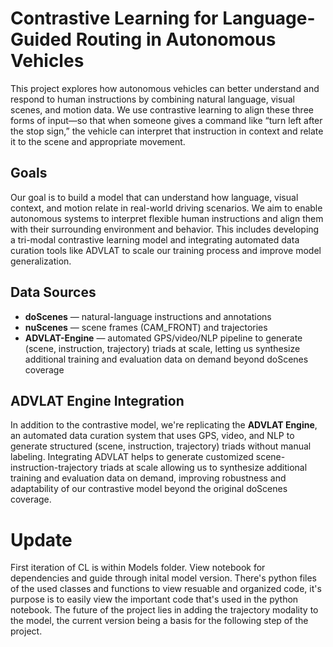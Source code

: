 # Contrastive Learning for Language-Guided Routing in Autonomous Vehicles

This project explores how autonomous vehicles can better understand and respond to human instructions by combining natural language, visual scenes, and motion data. We use contrastive learning to align these three forms of input—so that when someone gives a command like “turn left after the stop sign,” the vehicle can interpret that instruction in context and relate it to the scene and appropriate movement. 

## Goals

Our goal is to build a model that can understand how language, visual context, and motion relate in real-world driving scenarios. We aim to enable autonomous systems to interpret flexible human instructions and align them with their surrounding environment and behavior. This includes developing a tri-modal contrastive learning model and integrating automated data curation tools like ADVLAT to scale our training process and improve model generalization.

## Data Sources

- **doScenes** — natural-language instructions and annotations
- **nuScenes**  — scene frames (CAM_FRONT) and trajectories
- **ADVLAT-Engine** — automated GPS/video/NLP pipeline to generate (scene, instruction, trajectory) triads at scale, letting us synthesize additional training and evaluation data on demand beyond doScenes coverage
  
## ADVLAT Engine Integration

In addition to the contrastive model, we're replicating the **ADVLAT Engine**, an automated data curation system that uses GPS, video, and NLP to generate structured (scene, instruction, trajectory) triads without manual labeling. Integrating ADVLAT helps to generate customized scene-instruction-trajectory triads at scale allowing us to synthesize additional training and evaluation data on demand, improving robustness and adaptability of our contrastive model beyond the original doScenes coverage.

# Update
First iteration of CL is within Models folder. View notebook for dependencies and guide through inital model version. There's python files of the used classes and functions to view resuable and organized code, it's purpose is to easily view the important code that's used in the python notebook. The future of the project lies in adding the trajectory modality to the model, the current version being a basis for the following step of the project.
